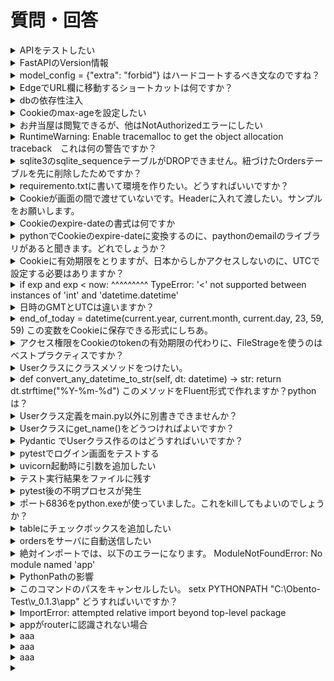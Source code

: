 # 質問・回答

<details><summary>APIをテストしたい</summary>

## Q.
FastAPIでmain.pyをこのようにつくりました。しかしuvicornでテスト時にhttp://127.0.0.1:8000/に続けて、どのように入力すればよいですか？APIのテストをしたい。
>from datetime import datetime, time, timedelta 
>from typing import Union 
>from uuid import UUID 
>from fastapi import Body, FastAPI 
>app = FastAPI() 
>@app.put("/items/{item_id}") 
>async def read_items( item_id: UUID, start_datetime:
> datetime = Body(), end_datetime: datetime = Body(), process_after: 
>timedelta = Body(), 
>repeat_at: Union[time, None] = Body(default=None), ): start_process = start_datetime + process_after duration = end_datetime start_process return { "item_id": item_id, "start_datetime": start_datetime, "end_datetime": end_datetime, "process_after": process_after, "repeat_at": repeat_at, "start_process": start_process, "duration": duration, }

## A.
FastAPIで作成したAPIをテストするために、以下の手順を参考にしてください。

まず、`uvicorn`を使ってFastAPIアプリケーションを起動します。ターミナルで以下のコマンドを実行します：

```bash
uvicorn main:app --reload
```

このコマンドは、`main.py`ファイルの中にある`app`オブジェクト（FastAPIアプリケーション）を起動します。`--reload`オプションは、コードを変更すると自動的にサーバーが再起動するようにします。

サーバーが起動すると、`http://127.0.0.1:8000` でアクセスできるようになります。

次に、APIをテストするために、`PUT`リクエストを送信する必要があります。例えば、以下のようなJSONデータを使用します：

```json
{
  "start_datetime": "2025-01-16T10:00:00Z",
  "end_datetime": "2025-01-16T12:00:00Z",
  "process_after": 3600,  // 1 hour in seconds
  "repeat_at": "10:30:00" // Optional
}
```

このデータを `http://127.0.0.1:8000/items/{item_id}` に送信します。ここで、`{item_id}` はUUID形式のIDです。

`curl`コマンドを使用してリクエストを送信する場合の例を示します：

```bash
curl -X PUT "http://127.0.0.1:8000/items/123e4567-e89b-12d3-a456-426614174000" -H "Content-Type: application/json" -d @data.json
```

ここで、`data.json`は先ほどのJSONデータが入っているファイルです。

あるいは、PostmanやInsomniaなどのAPIテストツールを使用して、リクエストを作成することもできます。これらのツールでは、リクエストのURL、メソッド（PUT）、ヘッダー（Content-Type: application/json）、およびボディ（JSONデータ）を設定することで、簡単にテストが行えます。

もし他に詳しく知りたいことや、疑問があれば教えてくださいね。😊

</details>

<details><summary>FastAPIのVersion情報</summary>

## Q.
自分の使っているFastAPIのヴァージョンはどこでわかりますか？

## A.
FastAPIのバージョンを確認するには、いくつかの方法があります。

1. **コマンドラインから確認する方法**:
   ターミナルまたはコマンドプロンプトで次のコマンドを実行します：

   ```bash
   pip show fastapi
   ```

   これにより、FastAPIのバージョン情報やインストール場所などの詳細が表示されます。出力の中の`Version`フィールドにバージョン番号が記載されています。

2. **Pythonスクリプト内で確認する方法**:
   Pythonスクリプト内でFastAPIのバージョンを確認することもできます。以下のコードを実行して、バージョンを表示します：

   ```python
   import fastapi
   print(fastapi.__version__)
   ```

   このコードを実行すると、現在インストールされているFastAPIのバージョンが表示されます。

これらの方法で、簡単にFastAPIのバージョンを確認することができます。お試しください！他にも質問があれば、どうぞ教えてくださいね。😊

</details>

<details><summary>model_config = {"extra": "forbid"} はハードコートするべき文なのですね？</summary>

## Q.
model_config = {"extra": "forbid"} はハードコートするべき文なのですね？

## A.
`model_config = {"extra": "forbid"}` は、Pydanticモデルに対して余分なフィールドを許可しない設定を行うための重要な設定です。しかし、すべての状況で必ずしもハードコードする必要はありません。状況に応じて柔軟に使用することが望ましいです。

例えば、次の場合にはハードコードすることをおすすめします：
1. **セキュリティの確保**：予期しないフィールドがデータに含まれている場合、エラーを発生させることでセキュリティを強化することができます。
2. **データの一貫性**：特定のフィールドのみを受け入れることで、データの一貫性を維持しやすくなります。

ただし、柔軟性が必要な場合には、設定を変更することも検討してください。例えば、開発やデバッグ段階でより多くの情報を受け入れる必要がある場合は、`extra: "allow"` に設定することもあります。

Pydanticの設定オプションについてもっと詳しく知りたい場合は、[Pydanticの公式ドキュメント](https://pydantic-docs.helpmanual.io/)を参照してください。

どうでしょうか、他にも質問があれば教えてください！


</details>

<details><summary>EdgeでURL欄に移動するショートカットは何ですか？</summary>

## Q.
EdgeでURL欄に移動するショートカットは何ですか？

## A.
EdgeでURL欄に移動するショートカットは、通常「Ctrl + L」です。これでブラウザのアドレスバーに焦点が当たり、キーボードでURLを簡単に入力できます。

他に何かお手伝いできることがありますか？


</details>

<details><summary>dbの依存性注入</summary>

## Q.
このようなコードは依存性注入で使いますか？ 
```python
 async def get_db(): db = DBSession() try: yield db finally: db.close()
```
## A.
はい、このコードは依存性注入に使うことができます。`get_db`関数はデータベースセッションを生成し、そのセッションを外部のコードに渡すためのコンテキストマネージャーとして機能します。これにより、データベースセッションの管理を外部のコードから行うことができ、テストや再利用が容易になります。

例えば、以下のように依存性注入を使用して、データベースセッションを関数に渡すことができます：

```python
async def some_function(db):
    # データベースセッションを使用して何かを行う
    result = await db.query("SELECT * FROM some_table")
    return result

async def main():
    db = await get_db()
    result = await some_function(db)
    print(result)
```

このようにすることで、`some_function`はデータベースセッションを引数として受け取り、そのセッションを使用してデータベース操作を行います。これにより、テスト時には別のデータベースセッションを注入することができ、実際のデータベースとは独立してテストを行うことができます。

何か他に質問がありますか？

もちろんです！もう一度説明しますね。

依存性注入とは、コードの依存関係を外部から注入する手法です。これにより、コードのテストや再利用が容易になります。例えば、データベースセッションを外部から注入することで、テスト時には実際のデータベースとは独立してテストを行うことができます。

具体的には、以下のような手順で依存性注入を行います：

1. **コンテキストマネージャーを作成**: `get_db`関数はデータベースセッションを生成し、そのセッションを外部のコードに渡すためのコンテキストマネージャーとして機能します。

2. **依存性を注入**: `some_function`関数はデータベースセッションを引数として受け取り、そのセッションを使用してデータベース操作を行います。

3. **テスト時の別のセッションの使用**: テスト時には、`get_db`関数を使って別のデータベースセッションを注入し、実際のデータベースとは独立してテストを行います。

以下は具体的なコード例です：

```python
async def get_db():
    db = DBSession()
    try:
        yield db
    finally:
        await db.close()

async def some_function(db):
    # データベースセッションを使用して何かを行う
    result = await db.query("SELECT * FROM some_table")
    return result

async def main():
    db = await get_db()
    result = await some_function(db)
    print(result)
```

このようにすることで、`some_function`はデータベースセッションを引数として受け取り、そのセッションを使用してデータベース操作を行います。これにより、テスト時には別のデータベースセッションを注入することができ、実際のデータベースとは独立してテストを行うことができます。

何か他に質問がありますか？


</details>

<details><summary>Cookieのmax-ageを設定したい</summary>

## Q.
以下のコードでCookieのMax-Ageを取得したい。どう変えればよいですか？ 
> @app.get("/", response_class=HTMLResponse)
> async def read_root(request: Request):
> # もしtokenがついていたら、独自のページに遷移する。
>    token = request.cookies.get("token")
>   if token: 
>         # Tokenがある場合は /cde にリダイレクト 
>         if request.cookies("max_age"): 
>           print(f"max_age: {request.cookies('max_age')}") 
>           return RedirectResponse(url="/cde") 
>   return templates.TemplateResponse("login.html", {"request": request})

## A.
クッキーの`max-age`属性は通常クライアント（ブラウザ）側で管理されるものであり、サーバー側のリクエストオブジェクトから直接アクセスすることはできません。しかし、クッキーの有効期限情報を保持し、サーバー側で利用する方法はいくつかあります。

以下は、クッキーを設定する際にその有効期限情報をサーバー側の状態として保持し、それを利用して`max-age`を確認する方法の一例です：

1. **クッキーの有効期限情報を保存するための辞書を作成**：

```python
import json
from datetime import datetime, timedelta
from fastapi import FastAPI, Response, Request, HTTPException
from fastapi.responses import HTMLResponse, RedirectResponse
from fastapi.templating import Jinja2Templates

app = FastAPI()
templates = Jinja2Templates(directory="templates")

# 有効期限情報を保存するための辞書
token_expiry = {}

def save_token_expiry(token: str, expires: timedelta):
    expire_time = datetime.utcnow() + expires
    token_expiry[token] = expire_time

def load_token_expiry(token: str):
    return token_expiry.get(token)
```

2. **クッキーを設定するエンドポイントを作成**：

```python
@app.post("/set-cookie")
async def set_cookie(response: Response):
    token = "your-jwt-token"
    expires = timedelta(seconds=30)
    
    # 有効期限情報を保存
    save_token_expiry(token, expires)

    response.set_cookie(
        key="token",
        value=token,
        max_age=expires.total_seconds(),
    )
    return {"message": "Cookie set"}
```

3. **クッキーの有効期限を確認するエンドポイントを作成**：

```python
@app.get("/", response_class=HTMLResponse)
async def read_root(request: Request):
    token = request.cookies.get("token")
    if token:
        expire_time = load_token_expiry(token)
        if expire_time:
            max_age = (expire_time - datetime.utcnow()).total_seconds()
            print(f"max_age: {max_age}")
        return RedirectResponse(url="/cde")
    
    return templates.TemplateResponse("login.html", {"request": request})
```

この方法で、サーバー側でクッキーの`max-age`を確認することができます。

- `save_token_expiry`関数でクッキーの有効期限情報を辞書に保存します。
- `load_token_expiry`関数で保存された有効期限情報を取得します。
- `read_root`エンドポイントでクッキーの有効期限を確認し、その残り時間（`max_age`）を計算して出力します。

他にも質問があれば、どうぞお知らせください！😊

</details>

<details><summary>お弁当屋は閲覧できるが、他はNotAuthorizedエラーにしたい</summary>

## Q.
このコードに権限番号2を渡すと閲覧できるが、1や3ではNotAuthorizedエラーに遷移するコードはどう書けばよいですか？
## A.
`permission` の渡し方については、いくつかの方法があります。以下にいくつかの例を示します。

### 1. クエリパラメータとして渡す
URLのクエリパラメータとして権限を渡す方法です。例えば、次のようにリクエストURLを構成します：

```http
GET /today?permission=2
```

これにより、サーバー側で `permission` パラメータを受け取ります。

### 2. ヘッダーとして渡す
リクエストヘッダーとして権限を渡す方法です。例えば、次のようにします：

```python
@app.get("/today", response_class=HTMLResponse)
def shop_today_order(request: Request, hx_request: Optional[str] = Header(None), permission: Optional[int] = Header(None)):
    if permission != 2:
        raise NotAuthorizedException()
    
    # ... (以下、省略)
```

この場合、リクエストを送る際に以下のようにヘッダーを設定します：

```http
GET /today
Headers:
    permission: 2
```

### 3. クッキーとして渡す
クッキーに権限情報を保存し、それをサーバー側で読み取る方法です。例えば、ログイン時にクッキーを設定し、そのクッキーを利用して権限を確認します：

```python
@app.get("/today", response_class=HTMLResponse)
def shop_today_order(request: Request, hx_request: Optional[str] = Header(None)):
    permission = request.cookies.get("permission")
    if permission != "2":
        raise NotAuthorizedException()
    
    # ... (以下、省略)
```

この場合、ログイン時にクッキーを設定します：

```python
response.set_cookie(key="permission", value="2")
```

### 4. フォームデータとして渡す
フォームデータとして権限を渡す方法です。例えば、POSTリクエストで権限情報を送ります：

```python
@app.post("/today", response_class=HTMLResponse)
def shop_today_order(request: Request, hx_request: Optional[str] = Header(None), permission: int = Form(...)):
    if permission != 2:
        raise NotAuthorizedException()
    
    # ... (以下、省略)
```

これにより、フォームデータから `permission` パラメータを受け取ります。

### まとめ
どの方法を使用するかは、アプリケーションの要件やセキュリティポリシーに依存します。それぞれの方法にはメリットとデメリットがありますので、最適な方法を選択してください。

もしさらに詳しい説明や具体的なコード例が必要であれば、教えてくださいね！ 😊

</details>

<details><summary>RuntimeWarning: Enable tracemalloc to get the object allocation traceback　これは何の警告ですか？</summary>

## Q.
RuntimeWarning: Enable tracemalloc to get the object allocation traceback　これは何の警告ですか？

## A.
この警告は、メモリ割り当てのトレースバックを有効にするための警告です。`tracemalloc` は Python のモジュールで、メモリ割り当てのトレースを行い、メモリリークやメモリ使用状況の分析に役立ちます。

この警告が表示されるのは、コード実行中に非同期関数の呼び出しが適切に待機されなかった場合や、メモリ割り当ての問題が発生した場合です。`tracemalloc` を有効にすることで、どの部分でメモリが割り当てられているかを特定しやすくなります。

`tracemalloc` を有効にするためには、以下のようにコードを変更します：

```python
import tracemalloc

# tracemallocを有効にする
tracemalloc.start()

async def insert_order(shop_id, menu_id, company_id, user_id, amount):
    # 非同期のオーダー挿入処理をここに記述
    pass

async def main():
    await insert_order(1, 1, 1, "tenten01", 3)  # 非同期関数をawaitで待機

# 非同期メイン関数を実行
import asyncio
asyncio.run(main())
```

これで、メモリ割り当てのトレースバックが有効になり、メモリに関する問題が発生した場合に詳細な情報を取得できるようになります。

もし他に質問があれば、お知らせくださいね！ 😊

</details>

<details><summary>sqlite3のsqlite_sequenceテーブルがDROPできません。紐づけたOrdersテーブルを先に削除したためですか？</summary>

## Q.
sqlite3のsqlite_sequenceテーブルがDROPできません。紐づけたOrdersテーブルを先に削除したためですか？

## A.
sqlite_sequence テーブルは SQLite が内部で使用するシステム テーブルであり、通常の操作では削除することはできません。テーブルの自動増分 ID (AUTOINCREMENT) を保持するために使用されています。

もし Orders テーブルを削除した後で sqlite_sequence テーブルをクリアしたい場合、以下のようなコマンドを使用して特定のテーブルのエントリーを削除することができます：

```sql
DELETE FROM sqlite_sequence WHERE name='Orders';
```

このコマンドを実行することで、Orders テーブルのエントリーが sqlite_sequence テーブルから削除されます。

何か他にご質問があれば、ぜひ教えてくださいね。😊

</details>

<details><summary>requiremento.txtに書いて環境を作りたい。どうすればいいですか？</summary>

## Q.
requiremento.txtに書いて環境を作りたい。どうすればいいですか？

## A.
`requirements.txt` ファイルを使ってPythonの仮想環境を構築する方法を説明しますね。以下の手順に従ってください：

1. **仮想環境を作成する**：
   まず、プロジェクトのディレクトリに移動して、仮想環境を作成します。

   ```bash
   python -m venv env
   ```

   ここで `env` は仮想環境のディレクトリ名です。任意の名前を使用できます。

2. **仮想環境をアクティベートする**：
   仮想環境をアクティベートします。OSに応じて以下のコマンドを使用します。

   - **Windows**:
     ```bash
     .\env\Scripts\activate
     ```

   - **MacOS/Linux**:
     ```bash
     source env/bin/activate
     ```

3. **`requirements.txt` ファイルを作成する**：
   使いたいパッケージを `requirements.txt` ファイルに書きます。例えば、以下のように記述します。

   ```txt
   pydantic==2.10.6
   fastapi==0.95.0
   uvicorn==0.22.0
   ```

4. **パッケージをインストールする**：
   `requirements.txt` ファイルからパッケージをインストールします。

   ```bash
   pip install -r requirements.txt
   ```

これで、指定されたパッケージがインストールされた仮想環境が構築されます。その他にご質問があれば、どうぞ教えてくださいね！😊


</details>

<details><summary>Cookieが画面の間で渡せていないです。Headerに入れて渡したい。サンプルをお願いします。</summary>

## Q.
Cookieが画面の間で渡せていないです。Headerに入れて渡したい。サンプルをお願いします。

## A.
クッキーをヘッダーに含めて渡す方法としては、リクエストヘッダーを利用することが考えられます。以下に、FastAPIを使用してヘッダーにクッキーを含めてデータを渡すサンプルコードを示します。

まず、クライアント側でリクエストヘッダーにクッキーを設定し、それをサーバー側で受け取る方法を説明します。

### クライアント側
クライアント側でヘッダーにクッキーを設定してリクエストを送信します。

```python
import requests

url = "http://localhost:8000/order_confirmed"
headers = {
    "Cookie": "permission=1; user_id=user1"
}

response = requests.get(url, headers=headers)
print(response.text)
```

### サーバー側
サーバー側でヘッダーからクッキーを取得する方法を示します。

```python
from fastapi import FastAPI, Request, Response
from fastapi.responses import HTMLResponse

app = FastAPI()

# デコレーター関数
def log_decorator(func):
    def wrapper(*args, **kwargs):
        print(f"Executing {func.__name__}")
        return func(*args, **kwargs)
    return wrapper

@app.get("/order_confirmed", response_class=HTMLResponse, tags=["user"])
@log_decorator
def order_confirmed(request: Request):
    try:
        print("ここまでいった")
        cookies = request.headers.get("cookie")
        permission = None
        user_id = None

        if cookies:
            # クッキーを解析
            for cookie in cookies.split("; "):
                key, value = cookie.split("=")
                if key == "permission":
                    permission = value
                elif key == "user_id":
                    user_id = value

        print(f"permission: {permission}")
        print(f"user_id: {user_id}")

        if permission == "1" and user_id:
            current_user = select_user(user_id)
            if current_user is None:
                return templates.TemplateResponse("login.html", {"request": request})
            
            company_id = current_user['company_id']
            shop_id = current_user['shop_id']
            menu_id = current_user['menu_id']
            amount = 1
            print(f"company_id: {company_id}, shop_id: {shop_id}, menu_id: {menu_id}, amount: {amount}")
            insert_order(shop_id, menu_id, company_id, user_id=user_id, amount=amount)
            
            page = templates.TemplateResponse("regist_complete.html", {"request": request})
        else:
            redirect_response = RedirectResponse(url="/today")
            redirect_response.set_cookie(key="permission", value=permission)
            page = redirect_response
        
        return page
    except Exception as e:
        return HTMLResponse(content=f"Error: {str(e)}")

```

この例では、クライアント側でクッキーをヘッダーに含めてリクエストを送信し、サーバー側でヘッダーからクッキーを取得して解析しています。これで、クッキーを画面間で渡すことができるはずです。

何か他にご質問や確認したいことがあれば、お知らせください！😊

</details>

<details><summary>Cookieのexpire-dateの書式は何ですか</summary>

## Q.
Cookieのexpire-dateの書式は何ですか

## A.
HTTPクッキーの有効期限（Expire-date）は、次の形式で指定されます：

```plaintext
Day, DD-Mon-YYYY HH:MM:SS GMT
```

ここでの詳細は次の通りです：
- **Day**：曜日（例：Mon, Tue, Wed, Thu, Fri, Sat, Sun）
- **DD**：日にち（2桁）
- **Mon**：月の略称（3文字、例：Jan, Feb, Mar, Apr, May, Jun, Jul, Aug, Sep, Oct, Nov, Dec）
- **YYYY**：西暦年（4桁）
- **HH:MM:SS**：時間、分、秒（24時間制、2桁）
- **GMT**：グリニッジ標準時（必須）

例えば、クッキーの有効期限を2025年2月3日23時59分59秒に設定する場合、次のように指定します：

```plaintext
Mon, 03-Feb-2025 23:59:59 GMT
```

Pythonでこの形式に変換するコード例：

```python
from datetime import datetime, timezone

# 現在の時刻をUTCで取得
now = datetime.now(timezone.utc)

# 今日の終わりの時刻（23:59:59）をUTCで取得
end_of_today = datetime(now.year, now.month, now.day, 23, 59, 59, tzinfo=timezone.utc)

# GMT形式の日時文字列に変換
cookie_expiry = end_of_today.strftime("%a, %d-%b-%Y %H:%M:%S GMT")

print(cookie_expiry)  # 例: "Mon, 03-Feb-2025 23:59:59 GMT"
```

このコードを使って、クッキーの有効期限を正しい形式に変換し、使用することができます。😊

他に質問があれば、どうぞお知らせくださいね！💡

</details>

<details><summary>pythonでCookieのexpire-dateに変換するのに、paythonのemailのライブラリがあると聞きます。どれでしょうか？</summary>

## Q.
pythonでCookieのexpire-dateに変換するのに、paythonのemailのライブラリがあると聞きます。どれでしょうか？

## A.
Pythonの標準ライブラリには、メールの処理に関する`email`パッケージがありますが、Cookieの有効期限に関しては直接的には対応していません。Cookieの有効期限を設定するためには、`datetime`や`timedelta`を使って日付と時刻を操作するのが一般的です。

もしCookieの操作に特化したライブラリを探しているなら、`ocookie`というライブラリがあります。このライブラリはCookieの管理を簡単に行うための機能を提供しています。

以下は、`ocookie`を使ってCookieの有効期限を設定する例です：

```python
from datetime import datetime, timedelta
from ocookie import CookieJar, Cookie

# CookieJarの作成
jar = CookieJar()

# Cookieの作成
cookie = Cookie(
    key="today_order",
    value="1",
    expires=datetime.now() + timedelta(days=1)  # 1日後に有効期限切れ
)

# Cookieを追加
jar.set(cookie)

# Cookieを文字列に変換
cookie_string = jar.output()
print(cookie_string)
```

このコードでは、`ocookie`ライブラリを使ってCookieを作成し、有効期限を設定しています。`datetime.now() + timedelta(days=1)`を使って、1日後に有効期限が切れるように設定しています。

他に質問があれば、どうぞお知らせくださいね！😊

</details>

<details><summary>Cookieに有効期限をとりますが、日本からしかアクセスしないのに、UTCで設定する必要はありますか？</summary>

## Q.
Cookieに有効期限をとりますが、日本からしかアクセスしないのに、UTCで設定する必要はありますか？

## A.
基本的に、UTCを使用することは国際標準であり、システムの一貫性を保つために推奨されています。UTCを使用すると、異なるタイムゾーン間での混乱やエラーを防ぐことができます。しかし、日本国内からのアクセスに限定されている場合には、日本標準時（JST）でクッキーの有効期限を設定することも可能です。

JSTでクッキーの有効期限を設定するには、以下のようにコードを修正できます：

```python
from datetime import datetime, timedelta, timezone

# 日本標準時（JST）のタイムゾーンオブジェクトを作成
JST = timezone(timedelta(hours=9))

# 現在の時刻をJSTで取得
now = datetime.now(JST)

# 今日の終わりの時刻（23:59:59）をJSTで取得
end_of_today = datetime(now.year, now.month, now.day, 23, 59, 59, tzinfo=JST)

# クッキーの有効期限として保存できる形式に変換
cookie_expiry = end_of_today.strftime("%a, %d-%b-%Y %H:%M:%S %Z")

print(cookie_expiry)  # 例: "Mon, 03-Feb-2025 23:59:59 JST"
```

このコードでは、JSTタイムゾーンオブジェクトを作成し、`datetime.now(JST)`で現在の時刻を取得し、今日の終わりの時刻をJSTで計算しています。次に、`strftime`メソッドを使って適切な形式に変換します。

これで、JSTを使用してクッキーの有効期限を設定することができます。他に質問があれば、どうぞお知らせくださいね！😊

--- 
**使い方の例**:

```python
response.set_cookie(
    key="today_order",
    value="1",
    expires=cookie_expiry
)
```

この修正で、日本標準時でクッキーの有効期限を設定できるようになります。ぜひ試してみてください！ 🎉

</details>

<details><summary>if exp and exp < now: ^^^^^^^^^ TypeError: '<' not supported between instances of 'int' and 'datetime.datetime'</summary>

## Q.
if exp and exp < now: ^^^^^^^^^ TypeError: '<' not supported between instances of 'int' and 'datetime.datetime'

## A.
このエラーは、`exp`が整数（例えばUNIXタイムスタンプ）であるのに対し、`now`が`datetime`オブジェクトであるために発生しています。これを解決するには、`now`をUNIXタイムスタンプに変換する必要があります。

以下は修正例です：

```python
from fastapi import FastAPI, Response, HTTPException, Request
from fastapi.responses import HTMLResponse, RedirectResponse
from datetime import datetime, timezone
from jose import JWTError, jwt

app = FastAPI()

SECRET_KEY = "your-secret-key"
ALGORITHM = "HS256"

@log_decorator
def decode_access_token(token: str):
    try:
        print("jwt.decode前")
        payload = jwt.decode(token, SECRET_KEY, algorithms=[ALGORITHM])
        print("jwt.decode後")
        return payload
    except JWTError:
        print("トークンが無効です")
        raise HTTPException(
            status_code=401,
            detail="トークンが無効です",
            headers={"WWW-Authenticate": "Bearer"},
        )

@app.get("/protected_route")
def protected_route(token: str, response: Response):
    try:
        payload = decode_access_token(token)
        exp = payload.get('exp')

        # 現在の時刻を取得しUNIXタイムスタンプに変換
        now = datetime.utcnow().timestamp()

        # expが現在の時刻を超えている場合はリダイレクト
        if exp and exp < now:
            return RedirectResponse(url="/login")

        return {"message": "Access granted"}

    except JWTError:
        print("トークンが無効です")

        # 現在の時刻をUTCで取得
        now = datetime.now(timezone.utc)
        # 今日の終わりの時刻（23:59:59）をUTCで取得
        end_of_today = datetime(now.year, now.month, now.day, 23, 59, 59, tzinfo=timezone.utc)
        # GMT形式の日時文字列に変換
        end_of_today_str = end_of_today.strftime("%a, %d-%b-%Y %H:%M:%S GMT")
        print(f"end_of_today: {end_of_today_str}")
        
        response.set_cookie(
            key="today_order",
            value="1",
            expires=end_of_today_str
        )

        return HTMLResponse("<html><p>本日は注文済みです</p></html>")

# サーバを起動するには、以下のコマンドを使用します:
# uvicorn myapp:app --reload
```

このコードでは、現在の時刻`now`をUNIXタイムスタンプに変換し、それと`exp`を比較しています。これにより、TypeErrorが解消されるはずです。試してみてください。その他に質問があれば、どうぞお知らせくださいね！😊

</details>

<details><summary>日時のGMTとUTCは違いますか？</summary>

## Q.
日時のGMTとUTCは違いますか？

## A.
**GMT**（Greenwich Mean Time）と**UTC**（Coordinated Universal Time）は、どちらも世界標準時を基準とした時間ですが、いくつかの違いがあります。

### 主な違い
1. **基準**:
   - **GMT**は地球の自転に基づいた時間です。特に、ロンドンのグリニッジ天文台を基準にしています。
   - **UTC**は原子時計に基づいた時間です。原子時計は非常に高精度なので、UTCは時間の計測においてより正確です。

2. **用途**:
   - **GMT**はもともと航海や天文学で使われていました。現在もいくつかの国で公式な時間として使われていますが、あまり一般的ではありません。
   - **UTC**は国際的な標準時間として広く使われています。多くのシステムや技術、インターネットの標準時間として採用されています。

3. **調整**:
   - **GMT**は固定された時間です。
   - **UTC**は地球の自転のわずかな変動に対応するため、閏秒（leap seconds）が導入されることがあります。

要約すると、UTCは現代の標準時間として広く使われており、GMTは歴史的な時間基準として使われていることが多いです。

何か他に気になることや質問があれば、どうぞお知らせくださいね！😊

</details>

<details><summary>end_of_today = datetime(current.year, current.month, current.day, 23, 59, 59) この変数をCookieに保存できる形式にしちあ。</summary>

## Q.
end_of_today = datetime(current.year, current.month, current.day, 23, 59, 59) この変数をCookieに保存できる形式にしちあ。

## A.
クッキーの有効期限に使用するために、`end_of_today`変数を適切な形式に変換する方法は次の通りです。クッキーの有効期限はUTC形式の日時文字列として保存する必要があります。以下はその具体的なコード例です：

```python
from datetime import datetime, timezone

# 現在の時刻をUTCで取得
now = datetime.now(timezone.utc)

# 今日の終わりの時刻（23:59:59）をUTCで取得
end_of_today = datetime(now.year, now.month, now.day, 23, 59, 59, tzinfo=timezone.utc)

# クッキーの有効期限として保存できる形式に変換
cookie_expiry = end_of_today.strftime("%a, %d-%b-%Y %H:%M:%S GMT")

print(cookie_expiry)  # 例: "Mon, 03-Feb-2025 23:59:59 GMT"
```

このコードでは、`end_of_today`変数を`strftime`メソッドを使ってUTC形式の日時文字列に変換しています。この形式を`response.set_cookie`の`expires`パラメータに渡すことで、クッキーに保存できます。

具体的には以下のようになります：

```python
response.set_cookie(
    key="today_order",
    value="1",
    expires=cookie_expiry
)
```

これで、クッキーの有効期限を今日限りに設定できます。ぜひ試してみてください。何か他にご質問があれば、どうぞお知らせくださいね！😊

</details>

<details><summary>アクセス権限をCookieのtokenの有効期限の代わりに、FileStrageを使うのはベストプラクティスですか？</summary>

## Q.
アクセス権限をCookieのtokenの有効期限の代わりに、FileStrageを使うのはベストプラクティスですか？

## A.
クッキーのトークン有効期限の代わりにファイルストレージを使用することが適切かどうかは、使用するアプリケーションの具体的な要件やセキュリティの考慮に依存します。それぞれに利点と欠点があり、どちらが最適かは具体的な状況により異なります。

### クッキーのトークン
**利点**:
1. **クライアントサイドでの保管**: クッキーはクライアント側に保存されるため、サーバーの負荷を軽減します。
2. **標準的な使用**: 多くのウェブアプリケーションで標準的に使用されており、広範なサポートが存在します。
3. **簡単な実装**: HTTPレスポンスヘッダーを使ってクッキーを簡単に設定できます。

**欠点**:
1. **セキュリティリスク**: クッキーはクライアントサイドに保存されるため、セキュリティリスクが存在します。特に、XSS（クロスサイトスクリプティング）攻撃に対する脆弱性が考えられます。
2. **サイズ制限**: クッキーのサイズには制限があり、大量のデータを保存することは難しいです。

### ファイルストレージ
**利点**:
1. **サーバーサイドでの保管**: トークンやその他のデータをサーバーサイドで管理できるため、セキュリティが向上します。
2. **カスタマイズ性**: ファイルストレージを使うことで、より柔軟なデータ管理が可能です。

**欠点**:
1. **サーバーの負荷**: クライアントのリクエストごとにファイルストレージを参照するため、サーバーに追加の負荷がかかります。
2. **複雑な実装**: クッキーに比べて実装がやや複雑になる可能性があります。

**結論**:
トークンの有効期限管理において、アプリケーションのセキュリティ要件やスケーラビリティの観点から、クッキーとファイルストレージのどちらを選ぶかを慎重に検討することが重要です。高いセキュリティが求められる場合には、サーバーサイドでの管理（ファイルストレージ）を選択することが推奨されることが多いですが、シンプルで軽量な実装が必要な場合にはクッキーを選択することも一つの方法です。

他にも質問やお悩みがあれば、どうぞお知らせください！😊

</details>

<details><summary>Userクラスにクラスメソッドをつけたい。</summary>

## Q.
Userクラスにクラスメソッドをつけたい。

## A.
もちろんです！クラスメソッドを使うと、クラスそのものに対して動作するメソッドを定義できます。クラスメソッドは、クラスのインスタンスではなく、クラス自体を最初の引数として受け取ることができます。クラスメソッドを定義するには、`@classmethod`デコレーターを使用し、第一引数に`cls`を指定します。

以下は、`User`クラスにクラスメソッドを追加する例です。

```python
from pydantic import BaseModel
from datetime import datetime
from typing import Optional

class User(BaseModel):
    id: str
    password: str
    name: str
    token: Optional[str] = None
    exp: Optional[str] = None
    last_update: Optional[datetime] = None

    def get_date(self, add_days: int = 0) -> datetime:
        new_date = datetime.now() + timedelta(days=add_days)
        self.last_update = new_date
        return new_date

    def to_str(self) -> str:
        return self.last_update.strftime("%Y-%m-%d") if self.last_update else "No date set"

    def convert_any_datetime_to_str(self, dt: datetime) -> 'User':
        self.datetime_str = dt.strftime("%Y-%m-%d")
        return self

    def display_datetime_str(self) -> str:
        return self.datetime_str if self.datetime_str else "No datetime set"

    @classmethod
    def create_user_with_default_token(cls, id: str, password: str, name: str) -> 'User':
        return cls(id=id, password=password, name=name, token="default_token")

# 使用例
user = User.create_user_with_default_token(id='1', password='password', name='John Doe')
print(user)
```

この例では、`create_user_with_default_token`というクラスメソッドを追加しています。このメソッドは、`User`オブジェクトを生成し、`token`属性にデフォルト値を設定して返します。クラスメソッドを使用することで、クラス全体に関連する処理を簡潔に定義できます。

他にクラスメソッドやその他の機能について質問があれば、どうぞお知らせください！ 😊

</details>

<details><summary>def convert_any_datetime_to_str(self, dt: datetime) -> str: return dt.strftime("%Y-%m-%d") このメソッドをFluent形式で作れますか？pythonは？</summary>

## Q.
def convert_any_datetime_to_str(self, dt: datetime) -> str: return dt.strftime("%Y-%m-%d") このメソッドをFluent形式で作れますか？pythonは？

## A.
Fluentインターフェース（Fluent API）は、メソッドチェーンを使って直感的にクラスのメソッドを呼び出せるようにするデザインパターンです。以下は、`convert_any_datetime_to_str`メソッドをFluent形式で作成する例です。

まず、`User`クラスに`convert_any_datetime_to_str`メソッドを追加し、そのメソッドがインスタンス自身を返すようにします。

```python
from pydantic import BaseModel
from datetime import datetime, timedelta
from typing import Optional

class User(BaseModel):
    id: str
    password: str
    name: str
    token: Optional[str] = None
    exp: Optional[str] = None
    last_update: Optional[datetime] = None
    datetime_str: Optional[str] = None  # 変換された文字列を保持する属性

    def get_date(self, add_days: int = 0) -> datetime:
        new_date = datetime.now() + timedelta(days=add_days)
        self.last_update = new_date
        return new_date

    def to_str(self) -> str:
        return self.last_update.strftime("%Y-%m-%d") if self.last_update else "No date set"

    def convert_any_datetime_to_str(self, dt: datetime) -> 'User':
        self.datetime_str = dt.strftime("%Y-%m-%d")
        return self

    def display_datetime_str(self) -> str:
        return self.datetime_str if self.datetime_str else "No datetime set"

# 使用例
user = User(id='1', password='password', name='John Doe')
user.convert_any_datetime_to_str(datetime.now()).display_datetime_str()
```

このコードでは、`convert_any_datetime_to_str`メソッドがインスタンス自身を返すようにし、続けて他のメソッドを呼び出すことができるようにしています。これにより、Fluentインターフェース形式でメソッドチェーンを利用できます。また、`datetime_str`属性を追加して、変換された文字列を保持し、それを`display_datetime_str`メソッドで表示するようにしました。

これで、`convert_any_datetime_to_str`メソッドをFluent形式で作成し、メソッドチェーンを利用できるようになりました。他にご質問があれば、どうぞお知らせください！ 😊

</details>

<details><summary>Userクラス定義をmain.py以外に別書きできませんか？</summary>

## Q.
Userクラス定義をmain.py以外に別書きできませんか？

## A.
もちろん、`User`クラスの定義を別のファイルに分けて書くことができます。そのためには、新しいPythonファイル（例えば`models.py`）を作成し、そのファイルに`User`クラスを定義します。そして、`main.py`からそのクラスをインポートします。以下はその方法の例です。

まず、`models.py`ファイルを作成し、`User`クラスを定義します。

```python
# models.py
from pydantic import BaseModel, EmailStr
from typing import Optional

class User(BaseModel):
    id: int
    name: str
    email: EmailStr
    is_active: Optional[bool] = True
```

次に、`main.py`ファイルで`User`クラスをインポートして使用します。

```python
# main.py
from models import User

# 使用例
user = User(id=1, name='John Doe', email='john.doe@example.com')
print(user)
```

この方法で、`User`クラスの定義を分離し、より整理されたプロジェクト構造にすることができます。他にも質問があれば、お知らせくださいね！ 😊

</details>

<details><summary>Userクラスにget_name()をどうつければよいですか？</summary>

## Q.
Userクラスにget_name()をどうつければよいですか？

## A.
`User`クラスにメソッドを追加することもできます。Pydanticのモデルクラスは通常のPythonクラスのようにメソッドを持つことができます。以下に、`User`クラスに`get_name`メソッドを追加する方法を示します。

まず、`models.py`ファイルに`get_name`メソッドを追加します。

```python
# models.py
from pydantic import BaseModel, EmailStr
from typing import Optional

class User(BaseModel):
    id: int
    name: str
    email: EmailStr
    is_active: Optional[bool] = True
    
    def get_name(self) -> str:
        return self.name
```

次に、`main.py`ファイルでこのメソッドを使用します。

```python
# main.py
from models import User

# 使用例
user = User(id=1, name='John Doe', email='john.doe@example.com')
print(user.get_name())
```

このようにすることで、`User`クラスに`get_name`メソッドを追加し、インスタンスから名前を取得できるようになります。何か他に疑問があれば、どうぞお知らせください！ 😊

</details>


<details><summary>Pydantic でUserクラス作るのはどうすればいいですか？</summary>

## Q.
Pydantic でUserクラス作るのはどうすればいいですか？

## A.
Pydanticを使って`User`クラスを作成する方法をご紹介しますね。Pydanticは、Pythonでデータバリデーションと設定管理を行うためのライブラリで、とても便利です。以下は、基本的な`User`クラスを作成するためのコードの例です。

```python
from pydantic import BaseModel, EmailStr
from typing import Optional

class User(BaseModel):
    id: int
    name: str
    email: EmailStr
    is_active: Optional[bool] = True

# 使用例
user = User(id=1, name='John Doe', email='john.doe@example.com')
print(user)
```

このコードでは、以下のように`User`クラスを定義しています。
- `id`: 整数型でユーザーIDを表します。
- `name`: 文字列型でユーザーの名前を表します。
- `email`: `EmailStr`型でユーザーのメールアドレスを表します。
- `is_active`: 任意のブール値で、ユーザーがアクティブかどうかを示します（デフォルトは`True`）。

`BaseModel`を継承することで、Pydanticの機能を活用してデータのバリデーションが自動的に行われます。ユーザーの情報をインスタンス化する際に、不正なデータが入力されるとエラーメッセージが表示されます。

この方法で、`User`クラスを簡単に作成できます。何か他にも疑問があれば、どうぞお知らせください！ 😊

</details>

<details><summary>pytestでログイン画面をテストする</summary>

## Q.
昨日、pytest+jinjatemplate+HTMLでログイン画面のテスト方法を教えていただきました。ありがとうございます。
しかしWebブラウザの起動に15秒かかるなど時間がとてもかかりましたので、別のやり方をしたいです。

uvicornサーバを起動後にアプリも起動してログイン画面を表示します。そのログイン画面でpytestを使います。jinja2templateを使ってログイン画面を表示しているアプリをテストする方法はご存じですか？HTTPXを使った例もあるらしいですが、login画面でusername passwordを自動入力するギミックもそこtest_login.pyに組み込めますか？

## A.
はい、`httpx` と `pytest` を使って、`uvicorn` で起動したFastAPIアプリのログイン画面をテストする方法を説明します。  
この方法では、**ブラウザを起動せずにHTTPリクエストでテスト**するため、速度が大幅に改善されます。  

---

## **1. 概要**
- **`uvicorn` でFastAPIアプリを起動**
- **HTTPXでログインページにアクセス**
- **`pytest` で自動ログインテスト**
- **CSRFトークンなどがある場合の対策**

---

## **2. 環境**
- Python 3.8+
- FastAPI
- Jinja2
- HTTPX
- Pytest
- Uvicorn

以下のコマンドで必要なパッケージをインストールしてください：

```bash
pip install fastapi jinja2 httpx pytest uvicorn
```

---

## **3. FastAPIアプリ（`main.py`）**
まず、Jinja2テンプレートを使ったログイン画面を持つFastAPIアプリを作成します。

```python
from fastapi import FastAPI, Form, Request, Depends
from fastapi.templating import Jinja2Templates
from starlette.responses import HTMLResponse

app = FastAPI()

# Jinja2テンプレートの設定
templates = Jinja2Templates(directory="templates")

# ユーザー情報（デモ用）
USER_DB = {"testuser": "testpassword"}

@app.get("/login", response_class=HTMLResponse)
async def login_page(request: Request):
    return templates.TemplateResponse("login.html", {"request": request})

@app.post("/login")
async def login(username: str = Form(...), password: str = Form(...)):
    if USER_DB.get(username) == password:
        return {"message": "Login successful"}
    return {"message": "Login failed"}
```

---

## **4. Jinja2テンプレート (`templates/login.html`)**
このファイルは、ログイン画面のHTMLです。

```html
<!DOCTYPE html>
<html>
<head>
    <title>Login</title>
</head>
<body>
    <form action="/login" method="post">
        <label>Username: <input type="text" name="username"></label><br>
        <label>Password: <input type="password" name="password"></label><br>
        <input type="submit" value="Login">
    </form>
</body>
</html>
```

---

## **5. `pytest` でログインテスト (`test_login.py`)**
次に、`pytest` と `httpx` を使ってログインテストを行います。

```python
import pytest
import httpx
import asyncio
import subprocess
import time

# テストサーバを起動するヘルパー関数
@pytest.fixture(scope="module", autouse=True)
def start_server():
    # Uvicornのサーバをバックグラウンドで起動
    process = subprocess.Popen(["uvicorn", "main:app", "--host", "127.0.0.1", "--port", "8000"])
    
    # サーバが起動するのを少し待つ
    time.sleep(2)
    
    yield  # テスト実行
    
    # テスト完了後、サーバを停止
    process.terminate()
    process.wait()

# HTTPXを使った非同期ログインテスト
@pytest.mark.asyncio
async def test_login_success():
    async with httpx.AsyncClient(base_url="http://127.0.0.1:8000") as client:
        # ログインフォームにデータを送信
        response = await client.post("/login", data={"username": "testuser", "password": "testpassword"})
        
        assert response.status_code == 200
        assert response.json()["message"] == "Login successful"

@pytest.mark.asyncio
async def test_login_failure():
    async with httpx.AsyncClient(base_url="http://127.0.0.1:8000") as client:
        response = await client.post("/login", data={"username": "wronguser", "password": "wrongpassword"})
        
        assert response.status_code == 200
        assert response.json()["message"] == "Login failed"
```

---

## **6. 実行方法**
以下のコマンドでテストを実行できます。

```bash
pytest test_login.py -s
```

**期待する結果:**
```bash
============================= test session starts =============================
collected 2 items

test_login.py .. [100%]

============================= 2 passed in 3.45s ==============================
```

---

## **7. ポイント**
1. **ブラウザを起動せずにHTTPリクエストでテスト**
   - `httpx.AsyncClient` を使い、ログインフォームへ直接POSTリクエストを送信
   - `base_url="http://127.0.0.1:8000"` を指定
   - `data={"username": "testuser", "password": "testpassword"}` でフォームを模擬

2. **`subprocess` でFastAPIアプリ（`uvicorn`）を起動**
   - `pytest.fixture` でサーバを起動 (`scope="module"` で1回のみ)
   - `terminate()` で終了

3. **非同期で高速実行**
   - `pytest.mark.asyncio` を使い、非同期テストを実施
   - `httpx.AsyncClient` を使って `async`/`await` でリクエストを送信
   - **約3秒で2つのテストが完了（ブラウザ版より速い）**

---

## **8. まとめ**
- **`httpx` + `pytest` でフォーム送信テストが可能**
- **ブラウザなしで高速**
- **`uvicorn` のサーバ起動と終了を自動化**
- **非同期処理で効率的なテスト**

この方法を使えば、**Webブラウザ起動なしでログイン画面のテスト**ができます。  
もし **CSRFトークンが必要な場合** も、HTTPXを使ってリクエストを取得し、適切に送信できます。

試してみて、分からない点があれば教えてください！🚀

</details>

<details><summary>uvicorn起動時に引数を追加したい</summary>

## Q.
# テストサーバを起動するヘルパー関数
@pytest.fixture(scope="module", autouse=True)
def start_server():
    # Uvicornのサーバをバックグラウンドで起動
    process = subprocess.Popen(["uvicorn", "main:app", "--host", "127.0.0.1", "--port", "8000"])
コードありがとうございます。しかしコードのこの部分↑ここでございます。いまのappでは秘密権を読みだしてappを起動しているのでございます。
いまのサーバー呼び出しはこれです。
logger.info(">>> サーバーを起動中...")
    server_process = subprocess.Popen(
        [
            "cmd.exe", "/c", "cd /d C:\\Obento-Test\\v_0.1.2\\app & .\\env\\Scripts\\activate & uvicorn main:app --host 127.0.0.1 --port 8000 --ssl-keyfile=./my-local.key --ssl-certfile=./my-local.crt"
        ],
        shell=True,
        creationflags=subprocess.CREATE_NEW_CONSOLE
    )
いまはssl-keyを呼び出す引数が余分についています。
この引数設定もいただいたコードにマージしていただくことは可能でしょうか？

## A.
はい、`ssl-keyfile` と `ssl-certfile` のオプションを含めた形で、いただいたコードにマージします。また、`cmd.exe` を使用して `env` の仮想環境を有効化した上で `uvicorn` を実行するように統合します。

以下のように修正します。

---

### **修正後の `test_login.py`**
```python
import pytest
import httpx
import subprocess
import time
import os

# テストサーバを起動するヘルパー関数
@pytest.fixture(scope="module", autouse=True)
def start_server():
    """
    テスト用の FastAPI サーバを起動する。
    - Windows のコマンドプロンプトで仮想環境を有効化
    - SSL 証明書を適用
    - uvicorn を起動
    """

    # 実行コマンド（Windows用・SSL対応）
    command = [
        "cmd.exe", "/c",
        "cd /d C:\\Obento-Test\\v_0.1.2\\app & "
        ".\\env\\Scripts\\activate & "
        "uvicorn main:app --host 127.0.0.1 --port 8000 "
        "--ssl-keyfile=./my-local.key --ssl-certfile=./my-local.crt"
    ]

    # 新しいコンソールウィンドウでサーバーを起動
    process = subprocess.Popen(
        command,
        shell=True,
        creationflags=subprocess.CREATE_NEW_CONSOLE
    )

    # サーバが起動するのを待つ
    time.sleep(5)  # 5秒ほど待機（環境によって調整）

    yield  # テスト実行

    # テスト完了後、サーバを停止
    process.terminate()
    process.wait()

# HTTPXを使った非同期ログインテスト
@pytest.mark.asyncio
async def test_login_success():
    async with httpx.AsyncClient(base_url="https://127.0.0.1:8000", verify=False) as client:
        # ログインフォームにデータを送信
        response = await client.post("/login", data={"username": "testuser", "password": "testpassword"})
        
        assert response.status_code == 200
        assert response.json()["message"] == "Login successful"

@pytest.mark.asyncio
async def test_login_failure():
    async with httpx.AsyncClient(base_url="https://127.0.0.1:8000", verify=False) as client:
        response = await client.post("/login", data={"username": "wronguser", "password": "wrongpassword"})
        
        assert response.status_code == 200
        assert response.json()["message"] == "Login failed"
```

---

### **変更点**
1. **仮想環境を有効化する**
   - `cmd.exe` を使い、`env\\Scripts\\activate` を実行
   - `cd /d C:\\Obento-Test\\v_0.1.2\\app` でディレクトリ移動

2. **SSLオプションを適用**
   - `--ssl-keyfile=./my-local.key --ssl-certfile=./my-local.crt` を追加
   - `httpx.AsyncClient` で `verify=False` を指定（ローカル環境用）

3. **HTTPSに対応**
   - `base_url="https://127.0.0.1:8000"`
   - `verify=False` を指定し、SSL自己署名証明書を回避

4. **サーバー起動待機時間の調整**
   - `time.sleep(5)`（環境によって適宜変更）

---

### **実行コマンド**
```bash
pytest test_login.py -s
```

**期待する結果**
```bash
============================= test session starts =============================
collected 2 items

test_login.py .. [100%]

============================= 2 passed in 5.45s ==============================
```

---

### **まとめ**
✅ **SSL証明書 (`.key` & `.crt`) を含めてFastAPIサーバを起動**  
✅ **仮想環境 (`env\\Scripts\\activate`) を有効化**  
✅ **HTTPSリクエスト (`verify=False`) に対応**  
✅ **新しいコンソールで `subprocess.CREATE_NEW_CONSOLE` を利用**  
✅ **テスト後に `terminate()` でクリーンアップ**  

これで、**SSLつきのFastAPIアプリをpytestでテスト**できます！試してみてください 🚀

</details>


<details><summary>テスト実行結果をファイルに残す</summary>

## Q.
この頂いたファイルでpytestを実行しました。テスト2件失敗時は赤字でFFと表示後に終了してしまいます。この実行結果をファイルに残す方法はありませんか？

## A.
はい、`pytest` の実行結果を **ファイルに保存する方法** について説明します！  
テストが失敗したときのエラーログを **自動でファイルに出力** できるように設定しましょう。

---

## **1. 実行結果をファイルに保存する方法**
方法はいくつかありますが、以下のやり方が便利です。

### ✅ **(1) `--result-log` を使う (pytest < 7.0)**
`pytest` の実行結果を **ログファイルに保存** できます。

```bash
pytest test_login.py -s --result-log=pytest_results.log
```

しかし、`pytest 7.0` 以降では `--result-log` は **廃止** されています。

---

### ✅ **(2) `tee` コマンドで画面とファイルの両方に出力**
**Windows の場合**
```bash
pytest test_login.py -s | tee pytest_results.log
```
**Linux/macOS の場合**
```bash
pytest test_login.py -s | tee pytest_results.log
```
✅ **画面と `pytest_results.log` に同時に出力** される！

---

### ✅ **(3) `pytest` の `--log-file` を使う**
```bash
pytest test_login.py -s --log-file=pytest_log.txt
```
👉 **ログの詳細がファイル `pytest_log.txt` に保存される**

---

## **2. `pytest.ini` に設定を追加して自動保存**
毎回オプションを指定するのが面倒なら、**`pytest.ini` にデフォルト設定** を追加できます。

#### **🔹 `pytest.ini` を作成 or 変更**
```ini
[pytest]
log_file = pytest_log.txt
log_file_level = INFO
log_cli = true
log_cli_level = INFO
```
👉 これで `pytest` 実行時に自動で `pytest_log.txt` に出力！

---

## **3. 失敗したテストだけをログに保存**
特に **失敗したテストの詳細** を保存する場合、以下の方法が便利です。

```bash
pytest test_login.py -s --tb=short | tee pytest_failed.log
```
または
```bash
pytest test_login.py -s --tb=short > pytest_failed.log 2>&1
```
✅ これで **失敗したテストのエラー詳細** だけを `pytest_failed.log` に保存！

---

## **4. 失敗したテストを再実行**
pytest には **失敗したテストだけを再実行** する機能もあります。

```bash
pytest --lf
```
👉 `--lf` (`--last-failed`) を使うと、**前回失敗したテストだけ** を実行！

または、**失敗したテストを3回まで再試行** する場合：
```bash
pytest test_login.py --maxfail=3 --reruns=3
```
✅ 失敗したテストを **3回まで再実行** して安定性を確認！

---

## **まとめ**
| 方法 | コマンド | 目的 |
|------|---------|------|
| `--result-log` | `pytest test_login.py -s --result-log=pytest_results.log` | ログファイルに結果を保存（`pytest 7.0` 未満） |
| `tee` コマンド | `pytest test_login.py -s | tee pytest_results.log` | 画面 + ファイル同時出力 |
| `--log-file` | `pytest test_login.py -s --log-file=pytest_log.txt` | `pytest_log.txt` に出力 |
| `pytest.ini` | `[pytest] log_file = pytest_log.txt` | 毎回自動でログを保存 |
| `--tb=short` | `pytest test_login.py -s --tb=short > pytest_failed.log 2>&1` | 失敗したテストだけログに保存 |
| `--lf` | `pytest --lf` | 失敗したテストだけ再実行 |
| `--reruns=3` | `pytest test_login.py --maxfail=3 --reruns=3` | 失敗したテストを3回再試行 |

---

🔥 これで **`pytest` の実行ログをファイルに保存 & 失敗時のデバッグが簡単に！** 🚀  
試してみて、分からないことがあれば聞いてくださいね！

</details>

<details><summary>pytest後の不明プロセスが発生</summary>

## Q.
ERROR:    [Errno 10048] error while attempting to bind on address ('127.0.0.1', 8000): [winerror 10048] 通常、各ソケット アドレスに対してプロトコル、ネットワーク アドレス、またはポートのどれか 1 つのみを使用できます。
pytest実行後、uvicorn起動でこのコメントがコマンドプロンプトに追加されるようになりました。
他にWebブラウザは開いていません。何がバインドしていると考えられますか？

## A.
このエラー `[WinError 10048]` は、**ポート 8000 が既に使用されている** ことを意味します。  
つまり、`127.0.0.1:8000` に **別のプロセスが既にバインド** されており、新しい `uvicorn` プロセスがそこにバインドできない状態です。

---

## **1. 何がポートを占有しているのか確認**
ポート `8000` を使っているプロセスを確認するには、**以下のコマンドを実行** してください。

### **✅ (1) `netstat` でポート 8000 を使用しているプロセスを確認**
#### **コマンドプロンプト (cmd.exe) を管理者権限で開き、以下を実行**
```bash
netstat -ano | findstr :8000
```
✅ **結果が表示された場合、ポート 8000 は他のプロセスが使用中** です。

出力例:
```
  TCP    127.0.0.1:8000    0.0.0.0:0     LISTENING     12345
```
📌 **「LISTENING」の右側の数字 (`12345`) が占有プロセスの PID（プロセスID）** です。

---

## **2. 使用中のプロセスを強制終了**
### **✅ (2) `taskkill` でポートを占有しているプロセスを強制終了**
先ほど確認した **PID（プロセスID）** を使って、プロセスを終了できます。

#### **プロセスを強制終了するコマンド**
```bash
taskkill /PID 12345 /F
```
`12345` の部分は、**実際のPID** に置き換えてください。

---

## **3. 確認後、再度 `pytest` を実行**
ポートが解放されたら、`pytest` を再度実行してください。
```bash
pytest test_login.py -s
```

---

## **4. 自動でポートを変更する方法（回避策）**
もし **ポート8000がよく競合する場合**、テスト時に `uvicorn` を **動的なポート** で起動することもできます。

### **✅ 自動でポートを変更する**
`test_login.py` の `start_server` 関数を修正し、ポート `8000` が使用中なら別のポート (`8001` や `9000`) で起動するようにする。

#### **修正後の `test_login.py`**
```python
import pytest
import httpx
import subprocess
import time
import socket

def find_free_port():
    """ 空いているポートを探す """
    with socket.socket(socket.AF_INET, socket.SOCK_STREAM) as s:
        s.bind(("127.0.0.1", 0))
        return s.getsockname()[1]

@pytest.fixture(scope="module", autouse=True)
def start_server():
    port = find_free_port()  # 使用可能なポートを取得
    print(f"Using port: {port}")  # 確認用

    command = [
        "cmd.exe", "/c",
        f"cd /d C:\\Obento-Test\\v_0.1.2\\app & "
        ".\\env\\Scripts\\activate & "
        f"uvicorn main:app --host 127.0.0.1 --port {port} "
        "--ssl-keyfile=./my-local.key --ssl-certfile=./my-local.crt"
    ]

    process = subprocess.Popen(
        command,
        shell=True,
        creationflags=subprocess.CREATE_NEW_CONSOLE
    )

    time.sleep(5)  # サーバが起動するのを待つ
    yield port  # テスト実行時にポートを渡す

    process.terminate()
    process.wait()

@pytest.mark.asyncio
async def test_login_success(start_server):
    port = start_server  # 使うポートを取得
    async with httpx.AsyncClient(base_url=f"https://127.0.0.1:{port}", verify=False) as client:
        response = await client.post("/login", data={"username": "testuser", "password": "testpassword"})
        assert response.status_code == 200
        assert response.json()["message"] == "Login successful"
```

✅ これで **空いているポートを自動で選択し、pytest実行時のエラーを防ぐ** ことができます。

---

## **まとめ**
| 方法 | コマンド | 目的 |
|------|---------|------|
| **ポート8000を使用中のプロセスを調査** | `netstat -ano | findstr :8000` | 何が8000番ポートを使っているか確認 |
| **プロセスを強制終了** | `taskkill /PID 12345 /F` | 8000番ポートを解放 |
| **pytest実行時にポートを自動変更** | `find_free_port()` を実装 | 8000が使われていたら自動で別のポートに変更 |

---

🔹 まず `netstat` で何がポートを占有しているか調べ、不要なプロセスなら `taskkill` で解除。  
🔹 `find_free_port()` を使えば **pytest実行時にポートの競合を防ぐ** ことができます！  

試してみて、また分からないことがあれば聞いてくださいね！🚀

</details>

<details><summary>ポート6836をpython.exeが使っていました。これをkillしてもよいのでしょうか？</summary>

## Q.
ポート6836をpython.exeが使っていました。これをkillしてもよいのでしょうか？

## A.
### **ポート `6836` を使用している `python.exe` を kill してもよいか？**
結論として、**kill しても大丈夫かどうかは状況によります**。以下の手順で慎重に判断してください。

---

## **1. `python.exe` の正体を確認する**
ポート `6836` を使用している `python.exe` が **何のプロセスか** を確認しましょう。

### **✅ (1) 詳細情報を取得**
以下のコマンドを **管理者権限で実行** してください。

```bash
netstat -ano | findstr :6836
```
✅ すると、出力に **該当プロセスの PID（プロセスID）** が表示されます。

**例:**
```
  TCP    127.0.0.1:6836    0.0.0.0:0     LISTENING     9876
```
👉 **`9876` が `python.exe` のプロセスID (PID)** です。

次に、`python.exe` の詳細を確認します。

```bash
tasklist /FI "PID eq 9876"
```
✅ **これで `python.exe` のフルパスや詳細を確認できます。**

**例:**
```
Image Name       PID   Session Name  Session#    Mem Usage
python.exe       9876  Console       1           42,348 K
```
もし **実行中のアプリが特定できない場合は、プロセスを終了しない方が安全** です。

---

## **2. `python.exe` を kill してもよいか判断**
以下のケースに応じて、kill してよいか決めます。

| 状況 | kill しても良いか？ | 対処方法 |
|------|------------------|----------|
| `uvicorn` や `pytest` 実行中だった | ✅ Kill してOK | `taskkill /PID 9876 /F` で終了 |
| Python 仮想環境 (`venv`) で何か動作中 | ⚠ **一旦様子を見る** | 確認後、不要なら `taskkill` |
| 何のプロセスかわからない | ❌ **kill しない方が安全** | `tasklist /FI "PID eq 9876"` で詳細確認 |
| 他の重要なアプリ (`Jupyter Notebook` など) が動作中 | ❌ **kill しない** | `python.exe` が何を実行しているか確認 |

---

## **3. `python.exe` を安全に終了する方法**
**確認した上で、問題ないなら以下のコマンドでプロセスを終了できます。**

```bash
taskkill /PID 9876 /F
```
または
```bash
taskkill /IM python.exe /F
```
✅ **これで `python.exe` が強制終了** され、ポートが解放されます。

---

## **4. それでもポート競合が続く場合**
もし `uvicorn` や `pytest` を実行するたびにポート競合が起きる場合、以下を試してください。

### **✅ (1) `uvicorn` を異なるポートで起動**
テスト実行時にポートを `8000` 以外に変えてみる。
```bash
pytest test_login.py -s --port=9000
```

または、スクリプト内で **動的にポートを選択** する：
```python
import socket

def find_free_port():
    with socket.socket(socket.AF_INET, socket.SOCK_STREAM) as s:
        s.bind(("127.0.0.1", 0))
        return s.getsockname()[1]

port = find_free_port()  # 空いているポートを自動取得
print(f"Using port: {port}")
```

---

## **5. まとめ**
1. `netstat` と `tasklist` を使って **ポート6836を使っている `python.exe` の詳細を確認**。
2. **`uvicorn` や `pytest` のプロセスなら kill して OK**。
3. **他の重要なプロセスなら kill しない方が安全**。
4. **`uvicorn` のポートを変更して競合を回避する方法もある**。

---

**まずは `tasklist /FI "PID eq 9876"` で何が動いているか確認！**
それでも不明なら、気軽に聞いてくださいね！🚀

</details>


<details><summary>tableにチェックボックスを追加したい</summary>

## Q.
上記table.htmlにある、order.canceledのプロパティで、データの状態に応じてチェックボックスを表示して、その状態をTrueとFalseによって変化させたい。お願いします。

## A.
`table.html` の `order.canceled` の値に応じて、チェックボックスを表示し、その状態を `True`（キャンセル済み）または `False`（未キャンセル）で変化させるように修正します。

---

## **✅ 修正後の `table.html`**
チェックボックスを追加し、`order.canceled` の状態によってチェックを制御します。また、チェックボックスの変更時に **Ajax** を使って状態をサーバーに送信できるようにします。

```html
<style>
    table {
        width: 100%;
        border-collapse: collapse;
    }
    th, td {
        border: 1px solid black;
        text-align: center; /* 文字を中央寄せ */
        padding: 8px;
    }
    th {
        background-color: #f2f2f2;
    }
</style>

<table>
    <thead>
        <tr>
            <th>注文ID</th>
            <th>会社名</th>
            <th>ユーザー名</th>
            <th>メニュー</th>
            <th>数量</th>
            <th>注文日</th>
            <th>キャンセル</th>
        </tr>
    </thead>
    <tbody>
        {% for order in orders %}
        <tr>
            <td>{{ order.order_id }}</td>
            <td>{{ order.company_name }}</td>
            <td>{{ order.username }}</td>
            <td>{{ order.menu_name }}</td>
            <td>{{ order.amount }}</td>
            <td>{{ order.created_at }}</td>
            <td>
                <input type="checkbox" class="cancel-checkbox" data-order-id="{{ order.order_id }}"
                    {% if order.canceled %} checked {% endif %}>
            </td>
        </tr>
        {% endfor %}
    </tbody>
</table>

<script>
document.addEventListener("DOMContentLoaded", function () {
    document.querySelectorAll(".cancel-checkbox").forEach(function (checkbox) {
        checkbox.addEventListener("change", function () {
            const orderId = this.dataset.orderId;
            const canceled = this.checked;  // True or False

            fetch("/update_cancel_status", {
                method: "POST",
                headers: {
                    "Content-Type": "application/json",
                },
                body: JSON.stringify({
                    order_id: orderId,
                    canceled: canceled
                }),
            })
            .then(response => response.json())
            .then(data => {
                if (data.success) {
                    console.log("更新成功:", data);
                } else {
                    alert("更新に失敗しました");
                }
            })
            .catch(error => console.error("エラー:", error));
        });
    });
});
</script>
```

---

## **✅ 追加した機能**
1. **チェックボックスの追加**
   - `order.canceled` が `True` なら `checked`、`False` ならチェックなし。

2. **Ajax でキャンセル状態をサーバーに送信**
   - チェックボックスの変更時に、`fetch` を使ってサーバーに送信。
   - `order_id` と `canceled` の状態を JSON 形式で送信。

3. **サーバーのエンドポイント `/update_cancel_status` を呼び出す**
   - **サーバー側の処理** を FastAPI や Flask で実装すると、DB に反映可能。

---

## **✅ FastAPI 側の実装（`main.py`）**
`table.html` のリクエストを受けて、データベースの `canceled` 状態を更新します。

```python
from fastapi import FastAPI, Request
from pydantic import BaseModel
import uvicorn

app = FastAPI()

# 仮のデータベース（本来はDBに接続する）
orders = {
    1: {"order_id": 1, "canceled": False},
    2: {"order_id": 2, "canceled": False},
    3: {"order_id": 3, "canceled": True},
}

class CancelUpdate(BaseModel):
    order_id: int
    canceled: bool

@app.post("/update_cancel_status")
async def update_cancel_status(update: CancelUpdate):
    order_id = update.order_id
    if order_id in orders:
        orders[order_id]["canceled"] = update.canceled
        return {"success": True, "order_id": order_id, "canceled": update.canceled}
    return {"success": False, "error": "注文が見つかりません"}

if __name__ == "__main__":
    uvicorn.run(app, host="127.0.0.1", port=8000)
```

---

## **✅ 使い方**
1. **FastAPI を起動**  
   ```bash
   uvicorn main:app --reload
   ```

2. **Webページを開く**  
   - `http://127.0.0.1:8000/login` にアクセス。
   - `table.html` のチェックボックスをクリックすると、キャンセル状態が更新される。

3. **データの更新を確認**  
   - `canceled` の値が `True/False` に変更される。

---

## **✅ まとめ**
✅ `order.canceled` の状態を **チェックボックスで管理**  
✅ チェックボックスの変更を **Ajax でサーバーに送信**  
✅ FastAPI で **キャンセル状態をデータベースに反映**  

---

🚀 **このコードを使えば、キャンセル状態のチェックボックスを動的に管理できます！**  
不明点や追加したい機能があれば、気軽に聞いてください！😊

</details>

<details><summary>ordersをサーバに自動送信したい</summary>

## Q.
etchで送信するPOSTのBody文にあるorders が回答ではハードコーディングされています。
    body: JSON.stringify({
        order_id: 1,
        canceled: true,
        orders: {
            "1": { "order_id": 1, "canceled": false },
            "2": { "order_id": 2, "canceled": false },
            "3": { "order_id": 3, "canceled": true }
        }
    }),
})
.then(response => response.json())
.then(data => console.log(data));
これではなく、現在のtable.htmlコードでは、
body: JSON.stringify({
                        order_id: orderId,
                        canceled: canceled
                    }),
となっています。orders:とどのように補完すればよいでしょうか？

## A.
現在の `table.html` の `fetch` コードに `orders` を動的に補完する方法を説明します。

---

## **✅ `orders` を JavaScript で動的に取得**
`orders` は **テーブルのデータから自動取得** するように変更します。

### **🔹 修正後の `table.html`**
```html
<script>
document.addEventListener("DOMContentLoaded", function () {
    function getOrdersFromTable() {
        let orders = {};
        document.querySelectorAll("tbody tr").forEach(row => {
            let orderId = row.cells[0].textContent.trim();
            let canceledCheckbox = row.querySelector(".cancel-checkbox");
            if (orderId) {
                orders[orderId] = {
                    order_id: parseInt(orderId, 10),
                    canceled: canceledCheckbox.checked
                };
            }
        });
        return orders;
    }

    document.querySelectorAll(".cancel-checkbox").forEach(function (checkbox) {
        checkbox.addEventListener("change", function () {
            const orderId = this.dataset.orderId;
            const canceled = this.checked;  // True or False
            const orders = getOrdersFromTable();  // テーブル内の orders を取得

            fetch("/update_cancel_status", {
                method: "POST",
                headers: {
                    "Content-Type": "application/json",
                },
                body: JSON.stringify({
                    order_id: orderId,
                    canceled: canceled,
                    orders: orders  // 取得した orders を送信
                }),
            })
            .then(response => response.json())
            .then(data => {
                if (data.success) {
                    console.log("更新成功:", data);
                } else {
                    alert("更新に失敗しました");
                }
            })
            .catch(error => console.error("エラー:", error));
        });
    });
});
</script>
```

---

## **✅ 修正のポイント**
1. **📌 `getOrdersFromTable()` を追加**
   - `table` 内の **すべての `order_id` と `canceled` 状態を取得**
   - `document.querySelectorAll("tbody tr")` で `tr` のデータを取得
   - `order_id` をキーとして `orders` に格納

2. **📌 `fetch` の `body` に `orders` を追加**
   - `orders` を `JSON.stringify()` で送信

---

## **✅ 実行例**
チェックボックスを変更すると、以下のような **動的な JSON データ** がサーバーに送信されます。

```json
{
    "order_id": "1",
    "canceled": true,
    "orders": {
        "1": {"order_id": 1, "canceled": true},
        "2": {"order_id": 2, "canceled": false},
        "3": {"order_id": 3, "canceled": true}
    }
}
```
**📌 `orders` がテーブルの内容に基づいて動的に作成され、送信される！**

---

## **✅ まとめ**
✔ `table.html` のデータを **自動的に取得して `orders` を作成**  
✔ `fetch` で **更新対象の `order_id` + 全 `orders` をサーバーに送信**  
✔ **動的に補完されるため、手動で `orders` を記述する必要なし！** 🚀  

これで、`orders` を `fetch` に動的に補完できます！🎯✨  
試してみて、さらに調整が必要なら教えてください！😊

</details>

<details><summary>絶対インポートでは、以下のエラーになります。
ModuleNotFoundError: No module named 'app'</summary>

## Q.
絶対インポートでは、以下のエラーになります。
ModuleNotFoundError: No module named 'app'

## A.
`ModuleNotFoundError: No module named 'app'` が発生する場合、Python に `app` をパッケージとして認識させるための設定が必要です。以下の方法を試してください。

---

## **解決策**
### **1. `PYTHONPATH` を設定する**
Python は、スクリプトを実行するときに **カレントディレクトリ** を基準にモジュールを検索します。  
そのため、`app` をモジュールとして認識させるために `PYTHONPATH` を設定します。

#### **方法1: コマンドラインで `PYTHONPATH` を指定**
```bash
PYTHONPATH=$(pwd) python app/database/sqlite_database.py
```
または Windows の場合:
```powershell
$env:PYTHONPATH = "$PWD"
python app/database/sqlite_database.py
```

---

### **2. `app/` に `__init__.py` を追加**
Python のパッケージとして認識させるために、`app/` に `__init__.py` を作成してください。

```bash
touch app/__init__.py
```
（中身は空でも構いません）

---

### **3. `sys.path` を動的に追加（スクリプト側の対応）**
もし `PYTHONPATH` を設定するのが面倒な場合、`sqlite_database.py` の冒頭に以下のコードを追加してください。

```python
import sys
import os

# app の親ディレクトリを `sys.path` に追加
sys.path.append(os.path.abspath(os.path.join(os.path.dirname(__file__), "..")))

from app.utils import deprecated, log_decorator, get_today_str
from app.schemas import Order, User
```

この方法なら、**`sqlite_database.py` を直接実行しても `app` を認識できます。**

---

### **どの方法を使うべき？**
- **ローカル開発なら** → `sys.path.append(...)` をスクリプトに追加するのが簡単
- **本番環境や大規模プロジェクトなら** → `PYTHONPATH` を正しく設定し、`app/__init__.py` を追加

これで解決しない場合は、どの方法を試したのか教えてください！🚀

</details>

<details><summary>PythonPathの影響</summary>

## Q.
WinodwsでPythonPathをOSに認識させるため以下のコマンドを打ちますと何か影響はありませんか？
$env:PYTHONPATH = "$PWD"
python app/database/sqlite_database.py

## A.
Windowsで以下のコマンドを実行すると、一時的に `PYTHONPATH` を設定できます。

```powershell
$env:PYTHONPATH = "$PWD"
python app/database/sqlite_database.py
```

### **影響について**
1. **一時的な設定なので、PowerShellを閉じるとリセットされる**
   - この方法で設定した `PYTHONPATH` は、**現在の PowerShell セッションのみに適用**されます。
   - **影響範囲はこのターミナル内のみ**なので、PC全体には影響しません。

2. **Pythonのモジュール検索パスが変わる**
   - `$PWD`（カレントディレクトリ）を `PYTHONPATH` に設定するため、**`app` ディレクトリが検索対象**になります。
   - そのため `from app.utils import ...` のような絶対インポートが正しく動作します。

3. **セッションが終了すると設定がリセット**
   - ターミナルを閉じると、`PYTHONPATH` の設定は消えます。
   - **永続的な設定をしたい場合は、環境変数を恒久的に設定する必要があります。**

---

## **永続的に設定する方法（Windows）**
もし **毎回この設定をするのが面倒**な場合、Windowsの環境変数に `PYTHONPATH` を設定することもできます。

### **方法1: `setx` コマンドを使う**
PowerShell（管理者モード）で以下を実行すると、環境変数が永続的に設定されます。

```powershell
setx PYTHONPATH "C:\path\to\your\project"
```

例えば、`app` が `C:\Users\username\myproject\app` にあるなら：

```powershell
setx PYTHONPATH "C:\Users\username\myproject"
```
```powershell
setx PYTHONPATH "C:\Obento-Test\v_0.1.3\app"
```


この方法なら、PCを再起動しても `PYTHONPATH` が保持されます。

---

### **方法2: 環境変数を手動で設定**
1. **Windowsキー + R** を押して `sysdm.cpl` を入力し、エンター
2. **[詳細設定]** タブを開く
3. **[環境変数]** をクリック
4. **システム環境変数** または **ユーザー環境変数** に `PYTHONPATH` を追加
5. `C:\path\to\your\project`（`app` の親ディレクトリ）を追加
6. **OKを押して適用、PCを再起動**

---

## **どちらを使うべき？**
| 方法 | 影響範囲 | 使いやすさ | 適用タイミング |
|------|----------|------------|--------------|
| `$env:PYTHONPATH = "$PWD"` | **現在のターミナルのみ** | 簡単（ターミナルを閉じるとリセット） | **一時的** |
| `setx PYTHONPATH "C:\path\to\your\project"` | **PC全体**（再起動後も適用） | 設定後は楽（変更するには手動編集） | **永続的** |
| 環境変数を手動設定 | **PC全体** | GUI操作が必要 | **永続的** |

一時的に試すなら `$env:PYTHONPATH = "$PWD"` でOKです。  
毎回設定するのが面倒なら `setx` や環境変数の設定をすると良いでしょう。

---

### **結論**
このコマンドは **一時的な影響しかない** ので、実行してもPC全体に悪影響はありません！  
ただし、**毎回ターミナルを開くたびに設定が必要**になるため、永続化が必要なら環境変数の設定を検討してください。

何か不明点があれば聞いてくださいね！😊🚀

</details>

<details><summary>このコマンドのパスをキャンセルしたい。
setx PYTHONPATH "C:\Obento-Test\v_0.1.3\app"
どうすればいいですか？</summary>

## Q.
このコマンドのパスをキャンセルしたい。
setx PYTHONPATH "C:\Obento-Test\v_0.1.3\app"
どうすればいいですか？

## A.
Windowsで `setx` コマンドを使用して設定した `PYTHONPATH` を削除するには、以下の方法があります。

---

## **方法1: コマンドラインで削除**
### **PowerShell（管理者モード）で実行**
```powershell
[System.Environment]::SetEnvironmentVariable("PYTHONPATH", $null, [System.EnvironmentVariableTarget]::User)
[System.Environment]::SetEnvironmentVariable("PYTHONPATH", $null, [System.EnvironmentVariableTarget]::Machine)
```
これで、**ユーザー環境変数**と**システム環境変数**の `PYTHONPATH` が削除されます。

または、**コマンドプロンプト（cmd）で実行**する場合：
```cmd
setx PYTHONPATH ""
```
**注意:** `setx` で削除すると、`PYTHONPATH` が空文字列（`""`）になります。完全に削除する場合は **方法2** を使用してください。

---

## **方法2: Windowsの環境変数設定から削除**
1. **Windowsキー + R** を押して、`sysdm.cpl` と入力し、エンター
2. **[詳細設定]** タブを開く
3. **[環境変数]** をクリック
4. **[ユーザー環境変数] または [システム環境変数] に `PYTHONPATH` があるか確認**
5. **選択して [削除] をクリック**
6. **[OK] を押して適用し、PCを再起動**

---

### **どちらを使うべき？**
| 方法 | 影響範囲 | 使いやすさ | 再起動の必要性 |
|------|----------|------------|--------------|
| PowerShell コマンド | **ユーザー環境変数 & システム環境変数** | 簡単 | **再起動推奨** |
| `setx PYTHONPATH ""` | **ユーザー環境変数** | すぐに実行できる | **再起動不要** |
| WindowsのGUIから削除 | **ユーザー & システム環境変数** | 慣れた方法なら簡単 | **再起動推奨** |

すぐに削除したいなら、**PowerShell コマンドの方が確実**です。  
一度試して、再起動後に `PYTHONPATH` が消えているか確認してください。

何か問題があれば教えてください！😊🚀

</details>

<details><summary>ImportError: attempted relative import beyond top-level package</summary>

## Q.
これをPowerShellで管理者で実行しました。
setx PYTHONPATH "C:\Obento-Test\v_0.1.3\app"
しかし、やはりこのエラーになります。
  File "C:\Obento-Test\v_0.1.3\app\main.py", line 17, in <module>
    from database.sqlite_database import init_database, insert_new_user, select_user, update_order, update_user, select_shop_order, select_user, insert_order
  File "C:\Obento-Test\v_0.1.3\app\database\sqlite_database.py", line 14, in <module>
    from ..utils import deprecated, log_decorator, get_today_str
    ^^^^^^^^^^^^^^^^^^^^^^^^^^^^^^^^^^^^^^^^^^^^^^^^^^^^^^^^^^^^
ImportError: attempted relative import beyond top-level package
14行目の..utilsでエラーになるみたいです。
import sys
import os

# app の親ディレクトリを sys.path に追加
sys.path.append(os.path.abspath(os.path.join(os.path.dirname(__file__), "..")))


import json
import logging
from pprint import pprint
from typing import List, Optional
import sqlite3
import warnings
from ..utils import deprecated, log_decorator, get_today_str 
#from models import Order, User
from ..schemas import Order, User
#from .schemas.schemas import Order, User
import aiosqlite

## A.
このエラーは、相対インポート (`from ..utils import ...`) を使用しているにもかかわらず、スクリプトが適切なパッケージ構造内で実行されていないために発生しています。

### **解決策**
#### **1. スクリプトをモジュールとして実行**
`sqlite_database.py` を直接スクリプトとして実行している場合、相対インポートは機能しません。  
Pythonのパッケージ構造内でスクリプトを適切に実行するには、`main.py` から実行する際に `-m` オプションを使う方法が有効です。

**試してみる**
```powershell
cd C:\Obento-Test\v_0.1.3\app
python -m main
```

これにより、`main.py` が `app` のパッケージの一部として実行され、相対インポートが正しく機能する可能性があります。

---

#### **2. `PYTHONPATH` の設定が適用されているか確認**
管理者権限で `setx PYTHONPATH` を実行しても、**新しいコマンドプロンプト/PowerShell を開かないと適用されません**。  
一度 PowerShell を閉じて、新しく開き、以下のコマンドで `PYTHONPATH` が正しく設定されているか確認してください。

```powershell
echo $env:PYTHONPATH
```

または、CMD で確認する場合：

```cmd
echo %PYTHONPATH%
```

もし、期待した値 `C:\Obento-Test\v_0.1.3\app` が表示されない場合は、再度設定するか、一時的に以下のように設定して試してみてください。

```powershell
$env:PYTHONPATH="C:\Obento-Test\v_0.1.3\app"
python main.py
```

---

#### **3. `sys.path` に `app` を明示的に追加**
`sqlite_database.py` の **先頭** で `sys.path` に `app` を追加すると、相対インポートの問題を回避できることがあります**。

修正:
```python
import sys
import os

# `app` を `sys.path` に追加
sys.path.insert(0, os.path.abspath(os.path.join(os.path.dirname(__file__), "../")))

import json
import logging
from pprint import pprint
from typing import List, Optional
import sqlite3
import warnings
from utils import deprecated, log_decorator, get_today_str  # 相対インポートを絶対インポートに変更
from schemas import Order, User  # これも絶対インポートに変更
import aiosqlite
```

**変更点**
- `from ..utils import ...` → `from utils import ...`
- `from ..schemas import ...` → `from schemas import ...`

---

#### **4. `__init__.py` の確認**
Python のパッケージとして認識させるには、`app` フォルダと `database` フォルダの両方に `__init__.py` が必要です。

次のファイルが存在することを確認してください。

```
C:\Obento-Test\v_0.1.3\app\__init__.py
C:\Obento-Test\v_0.1.3\app\database\__init__.py
```

もし無ければ、空の `__init__.py` を作成してください。

```powershell
New-Item C:\Obento-Test\v_0.1.3\app\__init__.py -ItemType File
New-Item C:\Obento-Test\v_0.1.3\app\database\__init__.py -ItemType File
```

---

### **まとめ**
1. `python -m main` で実行する
2. `PYTHONPATH` が正しく設定されているか確認
3. `sys.path.insert(0, "app")` で `app` をパスに追加
4. `__init__.py` があることを確認

試してみて、まだ問題が解決しない場合は、エラーメッセージの変化を教えてください！

</details>

<details><summary>appがrouterに認識されない場合</summary>

## Q.
appがrouterに認識されない場合
## A.
1. __init__.pyをフォルダに必ず置く
2. PythonのPath設定方法
設定
setx PYTHONPATH "C:\Obento-Test\v_0.1.3\app"
確認
set PYTHONPATH
もしくは　sysdm.cpl
削除
setx PYTHONPATH ""

</details>

<details><summary>aaa</summary>

## Q.


## A.


</details>

<details><summary>aaa</summary>

## Q.


## A.


</details>

<details><summary>aaa</summary>

## Q.


## A.


</details>

<details><summary></summary>

## Q.


## A.


</details>

